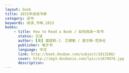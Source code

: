 ```yaml
---
layout: book
title: 2015年阅读书单
category: 读书
keywords: 阅读,书单,2015
books: 
    - title: How to Read a Book / 如何阅读一本书
      status: 已读
      author: [美] 莫提默·J. 艾德勒 / 查尔斯·范多伦
      publisher: 电子书
      language: 中文
      link: http://book.douban.com/subject/1013208/          
      cover: http://img3.doubanio.com/lpic/s1670978.jpg
      description: 
---
```





     
  
